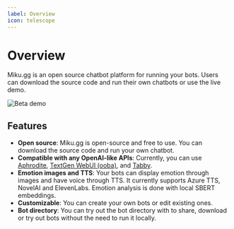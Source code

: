```yaml
---
label: Overview
icon: telescope
---
```

# Overview

Miku.gg is an open source chatbot platform for running your bots. Users can download the source code and run their own chatbots or use the live demo.

![Beta demo](/assets/overview.png)

## Features

-   **Open source**: Miku.gg is open-source and free to use. You can download the source code and run your own chatbot.
-   **Compatible with any OpenAI-like APIs**: Currently, you can use [Aphrodite](https://github.com/PygmalionAI/aphrodite-engine), [TextGen WebUI (ooba)](https://github.com/oobabooga/text-generation-webui), and [Tabby](https://github.com/theroyallab/tabbyAPI).
-   **Emotion images and TTS**: Your bots can display emotion through images and have voice through TTS. It currently supports Azure TTS, NovelAI and ElevenLabs. Emotion analysis is done with local SBERT embeddings.
-   **Customizable**: You can create your own bots or edit existing ones.
-   **Bot directory**: You can try out the bot directory with to share, download or try out bots without the need to run it locally.
